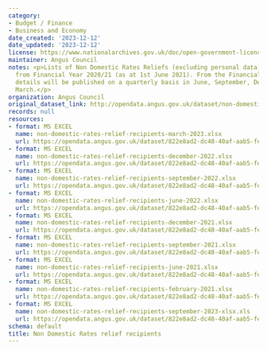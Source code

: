 ```yaml
---
category:
- Budget / Finance
- Business and Economy
date_created: '2023-12-12'
date_updated: '2023-12-12'
license: https://www.nationalarchives.gov.uk/doc/open-government-licence/version/3/
maintainer: Angus Council
notes: <p>Lists of Non Domestic Rates Reliefs (excluding personal data) awarded beginning
  from Financial Year 2020/21 (as at 1st June 2021). From the Financial Year 2021/22
  details will be published on a quarterly basis in June, September, December and
  March.</p>
organization: Angus Council
original_dataset_link: http://opendata.angus.gov.uk/dataset/non-domestic-rates-relief-recipients
records: null
resources:
- format: MS EXCEL
  name: non-domestic-rates-relief-recipients-march-2023.xlsx
  url: https://opendata.angus.gov.uk/dataset/822e8ad2-dc48-40af-aab5-fe9e76b1e9f1/resource/21bd1f75-b84f-4f00-8837-118b649ed024/download/non-domestic-rates-relief-recipients-march-2023.xlsx
- format: MS EXCEL
  name: non-domestic-rates-relief-recipients-december-2022.xlsx
  url: https://opendata.angus.gov.uk/dataset/822e8ad2-dc48-40af-aab5-fe9e76b1e9f1/resource/2e7b10a7-90eb-417d-93af-a6d51a5afff4/download/non-domestic-rates-relief-recipients-december-2022.xlsx
- format: MS EXCEL
  name: non-domestic-rates-relief-recipients-september-2022.xlsx
  url: https://opendata.angus.gov.uk/dataset/822e8ad2-dc48-40af-aab5-fe9e76b1e9f1/resource/7494cc9e-313c-40bc-9854-9af0c283c198/download/non-domestic-rates-relief-recipients-september-2022.xlsx
- format: MS EXCEL
  name: non-domestic-rates-relief-recipients-june-2022.xlsx
  url: https://opendata.angus.gov.uk/dataset/822e8ad2-dc48-40af-aab5-fe9e76b1e9f1/resource/b0f984ff-cab4-4061-8343-1063790d887e/download/non-domestic-rates-relief-recipients-june-2022.xlsx
- format: MS EXCEL
  name: non-domestic-rates-relief-recipients-december-2021.xlsx
  url: https://opendata.angus.gov.uk/dataset/822e8ad2-dc48-40af-aab5-fe9e76b1e9f1/resource/db1ad146-4bce-41a2-842a-2ad9e21154c0/download/non-domestic-rates-relief-recipients-december-2021.xlsx
- format: MS EXCEL
  name: non-domestic-rates-relief-recipients-september-2021.xlsx
  url: https://opendata.angus.gov.uk/dataset/822e8ad2-dc48-40af-aab5-fe9e76b1e9f1/resource/32bfb99b-c7f1-4957-af19-97752370af30/download/non-domestic-rates-relief-recipients-september-2021.xlsx
- format: MS EXCEL
  name: non-domestic-rates-relief-recipients-june-2021.xlsx
  url: https://opendata.angus.gov.uk/dataset/822e8ad2-dc48-40af-aab5-fe9e76b1e9f1/resource/44c68e28-4b27-4fa3-aa8c-7368b5686eb2/download/non-domestic-rates-relief-recipients-june-2021.xlsx
- format: MS EXCEL
  name: non-domestic-rates-relief-recipients-february-2021.xlsx
  url: https://opendata.angus.gov.uk/dataset/822e8ad2-dc48-40af-aab5-fe9e76b1e9f1/resource/b6c40637-56b8-4643-97ae-56c10ac5e59c/download/non-domestic-rates-relief-recipients-february-2021.xlsx
- format: MS EXCEL
  name: non-domestic-rates-relief-recipients-september-2023-xlsx.xls
  url: https://opendata.angus.gov.uk/dataset/822e8ad2-dc48-40af-aab5-fe9e76b1e9f1/resource/b40a4d13-fb2a-4a3d-be81-40be681fef42/download/non-domestic-rates-relief-recipients-september-2023-xlsx.xls
schema: default
title: Non Domestic Rates relief recipients
---
```

